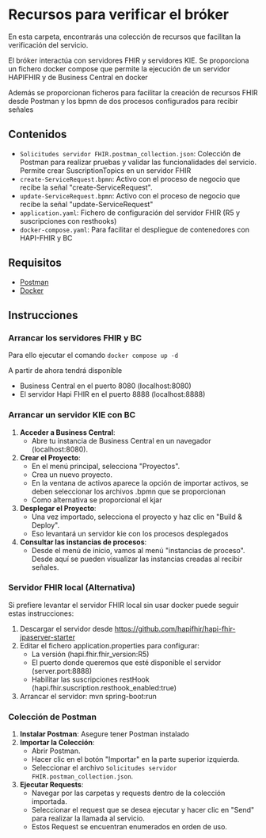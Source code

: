 # Recursos para verificar el bróker

En esta carpeta, encontrarás una colección de recursos que facilitan la verificación del servicio.

El bróker interactúa con servidores FHIR y servidores KIE. Se proporciona un fichero docker compose que permite la ejecución de un servidor HAPIFHIR y de Business Central en docker

Además se proporcionan ficheros para facilitar la creación de recursos FHIR desde Postman y los bpmn de dos procesos configurados para recibir señales

## Contenidos

- `Solicitudes servidor FHIR.postman_collection.json`: Colección de Postman para realizar pruebas y validar las funcionalidades del servicio. Permite crear SuscriptionTopics en un servidor FHIR
- `create-ServiceRequest.bpmn`: Activo con el proceso de negocio que recibe la señal "create-ServiceRequest".
- `update-ServiceRequest.bpmn`: Activo con el proceso de negocio que recibe la señal "update-ServiceRequest"
- `application.yaml`: Fichero de configuración del servidor FHIR (R5 y suscripciones con resthooks)
- `docker-compose.yaml`: Para facilitar el despliegue de contenedores con HAPI-FHIR y BC

## Requisitos

- [Postman](https://www.postman.com/downloads/)
- [Docker](https://www.docker.com/)


## Instrucciones

### Arrancar los servidores FHIR y BC

Para ello ejecutar el comando ```docker compose up -d```

A partir de ahora tendrá disponible
   - Business Central en el puerto 8080 (localhost:8080)
   - El servidor Hapi FHIR en el puerto 8888 (localhost:8888)  


### Arrancar un servidor KIE con BC

1. **Acceder a Business Central**:
   - Abre tu instancia de Business Central en un navegador (localhost:8080).
2. **Crear el Proyecto**:
   - En el menú principal, selecciona "Proyectos".
   - Crea un nuevo proyecto.
   - En la ventana de activos aparece la opción de importar activos, se deben seleccionar los archivos .bpmn que se proporcionan
   - Como alternativa se proporcional el kjar
4. **Desplegar el Proyecto**:
   - Una vez importado, selecciona el proyecto y haz clic en "Build & Deploy".
   - Eso levantará un servidor kie con los procesos desplegados
5. **Consultar las instancias de procesos**:
   - Desde el menú de inicio, vamos al menú "instancias de proceso". Desde aquí se pueden visualizar las instancias creadas al recibir señales.

### Servidor FHIR local (Alternativa)

Si prefiere levantar el servidor FHIR local sin usar docker puede seguir estas instrucciones:

1. Descargar el servidor desde  https://github.com/hapifhir/hapi-fhir-jpaserver-starter
2. Editar el fichero application.properties para configurar:
   - La versión (hapi.fhir.fhir_version:R5)
   - El puerto donde queremos que esté disponible el servidor (server.port:8888)
   - Habilitar las suscripciones restHook (hapi.fhir.suscription.resthook_enabled:true)
3. Arrancar el servidor:  mvn spring-boot:run   

### Colección de Postman

1. **Instalar Postman**: Asegure tener Postman instalado
2. **Importar la Colección**:
   - Abrir Postman.
   - Hacer clic en el botón "Importar" en la parte superior izquierda.
   - Seleccionar el archivo `Solicitudes servidor FHIR.postman_collection.json`.
3. **Ejecutar Requests**:
   - Navegar por las carpetas y requests dentro de la colección importada.
   - Seleccionar el request que se desea ejecutar y hacer clic en "Send" para realizar la llamada al servicio.
   - Estos Request se encuentran enumerados en orden de uso.

